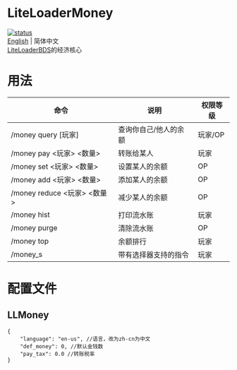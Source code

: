 # LiteLoaderMoney
[![status](https://img.shields.io/github/actions/workflow/status/LiteLDev/LLMoney/build-cmake.yml?style=for-the-badge)](https://github.com/LiteLDev/LLMoney/actions")  
[English](README.md) | 简体中文  
[LiteLoaderBDS](https://github.com/LiteLDev/BDSLiteLoader)的经济核心

# 用法

| 命令 | 说明 | 权限等级 |
| --- | --- | --- |
| /money query [玩家] | 查询你自己/他人的余额 | 玩家/OP |
| /money pay <玩家> <数量> | 转账给某人 | 玩家 |
| /money set <玩家> <数量> | 设置某人的余额 | OP |
| /money add <玩家> <数量> | 添加某人的余额 | OP |
| /money reduce <玩家> <数量> | 减少某人的余额 | OP |
| /money hist | 打印流水账 | 玩家 |
| /money purge | 清除流水账 | OP |
| /money top | 余额排行 | 玩家 |
| /money_s | 带有选择器支持的指令 | 玩家 |

# 配置文件

## LLMoney
```jsonc
{
    "language": "en-us", //语言，改为zh-cn为中文
    "def_money": 0, //默认金钱数
    "pay_tax": 0.0 //转账税率
}
```
